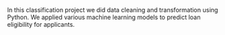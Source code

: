 In this classification project we did data cleaning and transformation using Python. We applied various machine learning models to predict loan eligibility for applicants.
